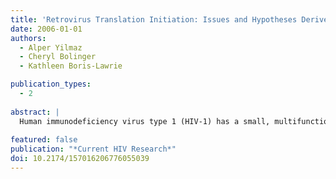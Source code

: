 ```yaml
---
title: 'Retrovirus Translation Initiation: Issues and Hypotheses Derived from Study of HIV-1'
date: 2006-01-01
authors:
  - Alper Yilmaz
  - Cheryl Bolinger
  - Kathleen Boris-Lawrie

publication_types:
  - 2
  
abstract: |
  Human immunodeficiency virus type 1 (HIV-1) has a small, multifunctional genome that encodes a relatively large and complex proteome. The virus has adopted specialized post-transcriptional control mechanisms to maximize its coding capacity while economically maintaining the information stored in cis-acting replication sequences. The conserved features of the 5' untranslated region of all viral transcripts suggest they are poor substrates for cap-dependent ribosome scanning and provide a compelling rationale for internal initiation of translation. This article summarizes key experimental results of studies that have evaluated HIV-1 translation initiation. A model is discussed in which cap-dependent and cap-independent initiation mechanisms of HIV-1 co-exist to ensure viral protein production in the context of 1) structured replication motifs that inhibit ribosome scanning, and 2) alterations in host translation machinery in response to HIV-1 infection or other cellular stresses. We discuss key issues that remain to be understood and suggest parameters to validate internal initiation activity in HIV-1 and other retroviruses.
  
featured: false
publication: "*Current HIV Research*"
doi: 10.2174/157016206776055039
---
```

